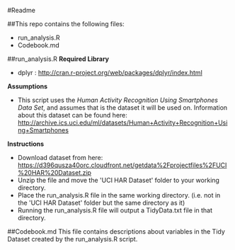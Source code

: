#Readme

##This repo contains the following files: 
* run_analysis.R
* Codebook.md

##run_analysis.R
**Required Library**
* dplyr : http://cran.r-project.org/web/packages/dplyr/index.html</li>

**Assumptions**
* This script uses the *Human Activity Recognition Using Smartphones Data Set*, and assumes that is the dataset it will be used on. Information about this dataset can be found here: http://archive.ics.uci.edu/ml/datasets/Human+Activity+Recognition+Using+Smartphones

**Instructions**
* Download dataset from here: https://d396qusza40orc.cloudfront.net/getdata%2Fprojectfiles%2FUCI%20HAR%20Dataset.zip
* Unzip the file and move the 'UCI HAR Dataset' folder to your working directory. 
* Place the run_analysis.R file in the same working directory. (i.e. not in the 'UCI HAR Dataset' folder but the same directory as it)
* Running the run_analysis.R file will output a TidyData.txt file in that directory. 

##Codebook.md
This file contains descriptions about variables in the Tidy Dataset created by the run_analysis.R script. 
